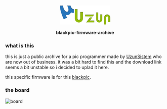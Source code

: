 <p align="center">
  <img src="https://github.com/lunatronia/blackpic-firmware-archive/blob/main/logo.png?raw=true" alt="logo"/>
<p align="center">
  <b style="text-align: center;">blackpic-firmware-archive</b>
</p>

### what is this

this is just a public archive for a pic programmer made by [UzunSistem](https://www.facebook.com/people/Uzun-System/100068619753651/) who are now out of business. it was a bit hard to find this and the download link seems a bit unstable so i decided to uplad it here.

this specific firmware is for this [blackpic](https://www.perpaotomasyon.com/urun/blackpic-usb-pic-programlama-cihazi).

### the board

![board](https://www.perpaotomasyon.com/idea/jd/10/myassets/products/993/blackpic-usb-pic-programlama-cihazi-perpaotomasyon-1.jpg?revision=1697143329)

